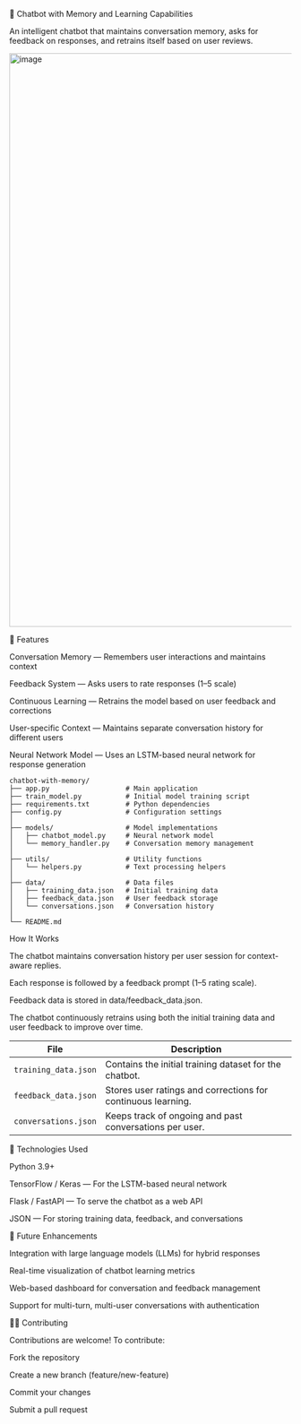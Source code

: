 🤖 Chatbot with Memory and Learning Capabilities

An intelligent chatbot that maintains conversation memory, asks for feedback on responses, and retrains itself based on user reviews.

<img width="1536" height="1024" alt="image" src="https://github.com/user-attachments/assets/9b9f9c5a-2b0a-49df-b697-56d97e721ded" />


🌟 Features

Conversation Memory — Remembers user interactions and maintains context

Feedback System — Asks users to rate responses (1–5 scale)

Continuous Learning — Retrains the model based on user feedback and corrections

User-specific Context — Maintains separate conversation history for different users

Neural Network Model — Uses an LSTM-based neural network for response generation
```
chatbot-with-memory/
├── app.py                   # Main application
├── train_model.py           # Initial model training script
├── requirements.txt         # Python dependencies
├── config.py                # Configuration settings
│
├── models/                  # Model implementations
│   ├── chatbot_model.py     # Neural network model
│   └── memory_handler.py    # Conversation memory management
│
├── utils/                   # Utility functions
│   └── helpers.py           # Text processing helpers
│
├── data/                    # Data files
│   ├── training_data.json   # Initial training data
│   ├── feedback_data.json   # User feedback storage
│   └── conversations.json   # Conversation history
│
└── README.md
```

How It Works

The chatbot maintains conversation history per user session for context-aware replies.

Each response is followed by a feedback prompt (1–5 rating scale).

Feedback data is stored in data/feedback_data.json.

The chatbot continuously retrains using both the initial training data and user feedback to improve over time.


| File                 | Description                                                  |
| -------------------- | ------------------------------------------------------------ |
| `training_data.json` | Contains the initial training dataset for the chatbot.       |
| `feedback_data.json` | Stores user ratings and corrections for continuous learning. |
| `conversations.json` | Keeps track of ongoing and past conversations per user.      |




🧩 Technologies Used

Python 3.9+

TensorFlow / Keras — For the LSTM-based neural network

Flask / FastAPI — To serve the chatbot as a web API

JSON — For storing training data, feedback, and conversations



🚀 Future Enhancements

Integration with large language models (LLMs) for hybrid responses

Real-time visualization of chatbot learning metrics

Web-based dashboard for conversation and feedback management

Support for multi-turn, multi-user conversations with authentication


🧑‍💻 Contributing

Contributions are welcome!
To contribute:

Fork the repository

Create a new branch (feature/new-feature)

Commit your changes

Submit a pull request



